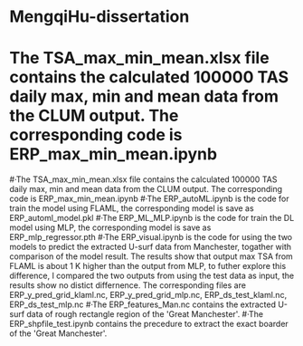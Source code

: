 # MengqiHu-dissertation
# The TSA_max_min_mean.xlsx file contains the calculated 100000 TAS daily max, min and mean data from the CLUM output. The corresponding code is ERP_max_min_mean.ipynb
#·The TSA_max_min_mean.xlsx file contains the calculated 100000 TAS daily max, min and mean data from the CLUM output. The corresponding code is ERP_max_min_mean.ipynb
#·The ERP_autoML.ipynb is the code for train the model using FLAML, the corresponding model is save as ERP_automl_model.pkl 
#·The ERP_ML_MLP.ipynb is the code for train the DL model using MLP, the corresponding model is save as ERP_mlp_regressor.pth 
#·The ERP_visual.ipynb is the code for using the two models to predict the extracted U-surf data from Manchester, togather with comparison of the model result. The results show   that output max TSA from FLAML is about 1 K higher than the output from MLP, to futher explore this difference, I compared the two outputs from using the test data as input,   the results show no distict differnence. The corresponding files are ERP_y_pred_grid_klaml.nc, ERP_y_pred_grid_mlp.nc, ERP_ds_test_klaml.nc, ERP_ds_test_mlp.nc 
#·The ERP_features_Man.nc contains the extracted U-surf data of rough rectangle region of the 'Great Manchester'.
#·The ERP_shpfile_test.ipynb contains the precedure to extract the exact boarder of the 'Great Manchester'.
